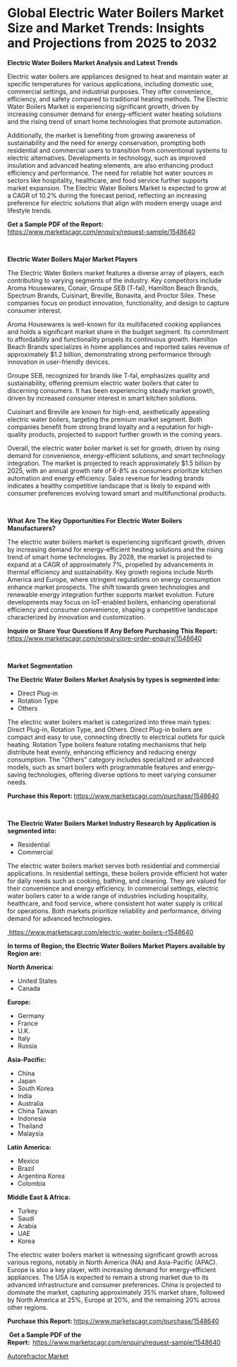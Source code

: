 <p><h1>Global Electric Water Boilers Market Size and Market Trends: Insights and Projections from 2025 to 2032</h1></p><p><strong>Electric Water Boilers Market Analysis and Latest Trends</strong></p>
<p><p>Electric water boilers are appliances designed to heat and maintain water at specific temperatures for various applications, including domestic use, commercial settings, and industrial purposes. They offer convenience, efficiency, and safety compared to traditional heating methods. The Electric Water Boilers Market is experiencing significant growth, driven by increasing consumer demand for energy-efficient water heating solutions and the rising trend of smart home technologies that promote automation. </p><p>Additionally, the market is benefiting from growing awareness of sustainability and the need for energy conservation, prompting both residential and commercial users to transition from conventional systems to electric alternatives. Developments in technology, such as improved insulation and advanced heating elements, are also enhancing product efficiency and performance. The need for reliable hot water sources in sectors like hospitality, healthcare, and food service further supports market expansion. The Electric Water Boilers Market is expected to grow at a CAGR of 10.2% during the forecast period, reflecting an increasing preference for electric solutions that align with modern energy usage and lifestyle trends.</p></p>
<p><strong>Get a Sample PDF of the Report:&nbsp;</strong> <a href="https://www.marketscagr.com/enquiry/request-sample/1548640?utm_campaign=1848&utm_medium=2&utm_source=Github&utm_content=ia&utm_term=20022025&utm_id=electric-water-boilers">https://www.marketscagr.com/enquiry/request-sample/1548640</a></p>
<p>&nbsp;</p>
<p><strong>Electric Water Boilers Major Market Players</strong></p>
<p><p>The Electric Water Boilers market features a diverse array of players, each contributing to varying segments of the industry. Key competitors include Aroma Housewares, Conair, Groupe SEB (T-fal), Hamilton Beach Brands, Spectrum Brands, Cuisinart, Breville, Bonavita, and Proctor Silex. These companies focus on product innovation, functionality, and design to capture consumer interest.</p><p>Aroma Housewares is well-known for its multifaceted cooking appliances and holds a significant market share in the budget segment. Its commitment to affordability and functionality propels its continuous growth. Hamilton Beach Brands specializes in home appliances and reported sales revenue of approximately $1.2 billion, demonstrating strong performance through innovation in user-friendly devices.</p><p>Groupe SEB, recognized for brands like T-fal, emphasizes quality and sustainability, offering premium electric water boilers that cater to discerning consumers. It has been experiencing steady market growth, driven by increased consumer interest in smart kitchen solutions. </p><p>Cuisinart and Breville are known for high-end, aesthetically appealing electric water boilers, targeting the premium market segment. Both companies benefit from strong brand loyalty and a reputation for high-quality products, projected to support further growth in the coming years.</p><p>Overall, the electric water boiler market is set for growth, driven by rising demand for convenience, energy-efficient solutions, and smart technology integration. The market is projected to reach approximately $1.5 billion by 2025, with an annual growth rate of 6-8% as consumers prioritize kitchen automation and energy efficiency. Sales revenue for leading brands indicates a healthy competitive landscape that is likely to expand with consumer preferences evolving toward smart and multifunctional products.</p></p>
<p>&nbsp;</p>
<p><strong>What Are The Key Opportunities For Electric Water Boilers Manufacturers?</strong></p>
<p><p>The electric water boilers market is experiencing significant growth, driven by increasing demand for energy-efficient heating solutions and the rising trend of smart home technologies. By 2028, the market is projected to expand at a CAGR of approximately 7%, propelled by advancements in thermal efficiency and sustainability. Key growth regions include North America and Europe, where stringent regulations on energy consumption enhance market prospects. The shift towards green technologies and renewable energy integration further supports market evolution. Future developments may focus on IoT-enabled boilers, enhancing operational efficiency and consumer convenience, shaping a competitive landscape characterized by innovation and customization.</p></p>
<p><strong>Inquire or Share Your Questions If Any Before Purchasing This Report:</strong> <a href="https://www.marketscagr.com/enquiry/pre-order-enquiry/1548640?utm_campaign=1848&utm_medium=2&utm_source=Github&utm_content=ia&utm_term=20022025&utm_id=electric-water-boilers">https://www.marketscagr.com/enquiry/pre-order-enquiry/1548640</a></p>
<p>&nbsp;</p>
<p><strong>Market Segmentation</strong></p>
<p><strong>The Electric Water Boilers Market Analysis by types is segmented into:</strong></p>
<p><ul><li>Direct Plug-in</li><li>Rotation Type</li><li>Others</li></ul></p>
<p><p>The electric water boilers market is categorized into three main types: Direct Plug-in, Rotation Type, and Others. Direct Plug-in boilers are compact and easy to use, connecting directly to electrical outlets for quick heating. Rotation Type boilers feature rotating mechanisms that help distribute heat evenly, enhancing efficiency and reducing energy consumption. The "Others" category includes specialized or advanced models, such as smart boilers with programmable features and energy-saving technologies, offering diverse options to meet varying consumer needs.</p></p>
<p><strong>Purchase this Report:&nbsp;</strong><a href="https://www.marketscagr.com/purchase/1548640?utm_campaign=1848&utm_medium=2&utm_source=Github&utm_content=ia&utm_term=20022025&utm_id=electric-water-boilers">https://www.marketscagr.com/purchase/1548640</a></p>
<p>&nbsp;</p>
<p><strong>The Electric Water Boilers Market Industry Research by Application is segmented into:</strong></p>
<p><ul><li>Residential</li><li>Commercial</li></ul></p>
<p><p>The electric water boilers market serves both residential and commercial applications. In residential settings, these boilers provide efficient hot water for daily needs such as cooking, bathing, and cleaning. They are valued for their convenience and energy efficiency. In commercial settings, electric water boilers cater to a wide range of industries including hospitality, healthcare, and food service, where consistent hot water supply is critical for operations. Both markets prioritize reliability and performance, driving demand for advanced technologies.</p></p>
<p><a href="https://www.marketscagr.com/electric-water-boilers-r1548640?utm_campaign=1848&utm_medium=2&utm_source=Github&utm_content=ia&utm_term=20022025&utm_id=electric-water-boilers">&nbsp;https://www.marketscagr.com/electric-water-boilers-r1548640</a></p>
<p><strong>In terms of Region, the Electric Water Boilers Market Players available by Region are:</strong></p>
<p>
    <p> <strong> North America: </strong>
        <ul>
            <li>United States</li>
            <li>Canada</li>
        </ul>
        </p> 
    <p> <strong> Europe: </strong>
        <ul>
            <li>Germany</li>
            <li>France</li>
            <li>U.K.</li>
            <li>Italy</li>
            <li>Russia</li>
        </ul>
        </p> 
    <p> <strong> Asia-Pacific: </strong>
        <ul>
            <li>China</li>
            <li>Japan</li>
            <li>South Korea</li>
            <li>India</li>
            <li>Australia</li>
            <li>China Taiwan</li>
            <li>Indonesia</li>
            <li>Thailand</li>
            <li>Malaysia</li>
        </ul>
        </p> 
    <p> <strong> Latin America: </strong>
        <ul>
            <li>Mexico</li>
            <li>Brazil</li>
            <li>Argentina Korea</li>
            <li>Colombia</li>
        </ul>
        </p> 
    <p> <strong> Middle East & Africa: </strong>
        <ul>
            <li>Turkey</li>
            <li>Saudi</li>
            <li>Arabia</li>
            <li>UAE</li>
            <li>Korea</li>
        </ul>
    </p>
    </p>
<p><p>The electric water boilers market is witnessing significant growth across various regions, notably in North America (NA) and Asia-Pacific (APAC). Europe is also a key player, with increasing demand for energy-efficient appliances. The USA is expected to remain a strong market due to its advanced infrastructure and consumer preferences. China is projected to dominate the market, capturing approximately 35% market share, followed by North America at 25%, Europe at 20%, and the remaining 20% across other regions.</p></p>
<p><strong>Purchase this Report: </strong><a href="https://www.marketscagr.com/purchase/1548640?utm_campaign=1848&utm_medium=2&utm_source=Github&utm_content=ia&utm_term=20022025&utm_id=electric-water-boilers">https://www.marketscagr.com/purchase/1548640</a></p>
<p>&nbsp;<strong>Get a Sample PDF of the Report:&nbsp;&nbsp;</strong><a href="https://www.marketscagr.com/enquiry/request-sample/1548640?utm_campaign=1848&utm_medium=2&utm_source=Github&utm_content=ia&utm_term=20022025&utm_id=electric-water-boilers">https://www.marketscagr.com/enquiry/request-sample/1548640</a></p>
<p><strong></strong></p>
<p><p><a href="https://github.com/marloy8/Market-Research-Report-List-7/blob/main/autorefractor-market.md?utm_campaign=1848&utm_medium=2&utm_source=Github&utm_content=ia&utm_term=20022025&utm_id=electric-water-boilers">Autorefractor Market</a></p></p>